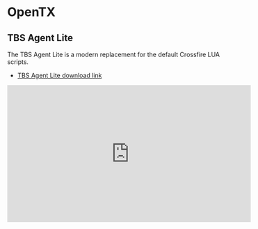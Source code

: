 # OpenTX

## TBS Agent Lite

The TBS Agent Lite is a modern replacement for the default Crossfire LUA scripts.

- [TBS Agent Lite download link](http://www.team-blacksheep.com/tbs-agent-lite.zip)

<iframe width="560" height="315" src="https://www.youtube-nocookie.com/embed/4aZfvu2iUrs" frameborder="0" allow="accelerometer; autoplay; clipboard-write; encrypted-media; gyroscope; picture-in-picture" allowfullscreen></iframe>
